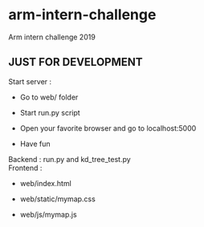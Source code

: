 # arm-intern-challenge
Arm intern challenge 2019

## JUST FOR DEVELOPMENT

Start server : 

   - Go to web/ folder

   - Start run.py script

   - Open your favorite browser and go to localhost:5000

   - Have fun

Backend : run.py and kd_tree_test.py  
Frontend : 
    
   - web/index.html

   - web/static/mymap.css

   - web/js/mymap.js

